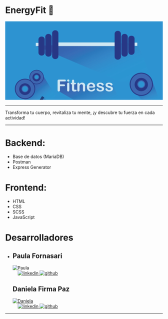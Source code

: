 # EnergyFit 💪

![Imagen portada Energy Fit](/images/portada.jpg)

<hr>

Transforma tu cuerpo, revitaliza tu mente, ¡y descubre tu fuerza en cada actividad!

<hr>

# Backend: 
- Base de datos (MariaDB)
- Postman
- Express Generator

# Frontend: 
- HTML
- CSS
- SCSS
- JavaScript


# Desarrolladores
-  <div>
     <div>
      <h2>Paula Fornasari</h2>
      <div>
          <img src="https://avatars.githubusercontent.com/u/146784344?v=4" alt="Paula" style="width: 100px; height: 100px;">
      </div>
      <div>
          &nbsp;
          &nbsp;
        <a href="" target="_blank" > 
         <img src="https://skillicons.dev/icons?i=linkedin" alt="linkedin" width="30px"/>
        </a> 
        <a href="https://github.com/paulita37" target="_blank">
         <img src="https://skillicons.dev/icons?i=github" alt="github" width="30px" />
        </a>
      </div>
    </div>

    <div>
      <h2>Daniela Firma Paz</h2>
      <div>
        <a href="https://github.com/Dani-Firma-Paz" target="_blank">
          <img src="https://avatars.githubusercontent.com/u/107327271?v=4" alt="Daniela" style="width: 100px; height: 100px">
        </a>
      </div>
      <div>
        &nbsp;
        &nbsp;
        <a href="https://www.linkedin.com/in/daniela-firma-paz/" target="_blank" > 
         <img src="https://skillicons.dev/icons?i=linkedin" alt="linkedin" width="30px"/>
        </a> 
        <a href="https://github.com/Dani-Firma-Paz"  target="_blank">
         <img src="https://skillicons.dev/icons?i=github" alt="github" width="30px" />
        </a>
      </div>
      </div>
    </div>
  </div>
<hr>

